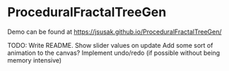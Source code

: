 # ProceduralFractalTreeGen

Demo can be found at https://jsusak.github.io/ProceduralFractalTreeGen/

TODO:
Write README.
Show slider values on update
Add some sort of animation to the canvas?
Implement undo/redo (if possible without being memory intensive)
